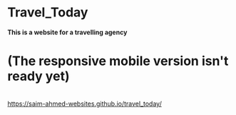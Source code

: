 # Travel_Today
<b>This is a website for a travelling agency</b>
# (The responsive mobile version isn't ready yet)
<br>https://saim-ahmed-websites.github.io/travel_today/
